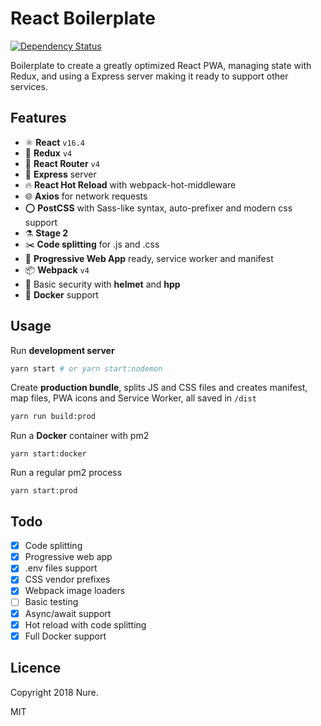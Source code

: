 # React Boilerplate

[![Dependency Status][daviddm-img]][daviddm-url]

Boilerplate to create a greatly optimized React PWA, managing state with Redux, and using a Express server making it ready to support other services.

## Features

- ⚛️ **React** `v16.4`
- 💜 **Redux** `v4`
- 🔄 **React Router** `v4`
- 💠 **Express** server
- 🔥 **React Hot Reload** with webpack-hot-middleware
- 🌐 **Axios** for network requests
- ⭕️ **PostCSS** with Sass-like syntax, auto-prefixer and modern css support
- ⚗️ **Stage 2**
- ✂️ **Code splitting** for .js and .css
- 📱 **Progressive Web App** ready, service worker and manifest
- 📦 **Webpack** `v4`
- 👮 Basic security with **helmet** and **hpp**
- 🐳 **Docker** support

## Usage

Run **development server**

```bash
yarn start # or yarn start:nodemon
```

Create **production bundle**, splits JS and CSS files and creates manifest, map files, PWA icons and Service Worker, all saved in `/dist`

```bash
yarn run build:prod
```

Run a **Docker** container with pm2

```curl
yarn start:docker
```

Run a regular pm2 process

```curl
yarn start:prod
```

## Todo

- [x] Code splitting
- [x] Progressive web app
- [x] .env files support
- [x] CSS vendor prefixes
- [x] Webpack image loaders
- [ ] Basic testing
- [x] Async/await support
- [x] Hot reload with code splitting
- [x] Full Docker support

## Licence

Copyright 2018 Nure.

MIT

[daviddm-img]: https://david-dm.org/nuremx/react-boilerplate.svg
[daviddm-url]: https://david-dm.org/nuremx/react-boilerplate
